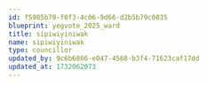 ```yaml
---
id: f5905b70-f0f3-4c06-9d66-d2b5b79c0035
blueprint: yegvote_2025_ward
title: sipiwiyiniwak
name: sipiwiyiniwak
type: councillor
updated_by: 9c6b6866-e047-4568-b3f4-71623caf17dd
updated_at: 1732062073
---
```

